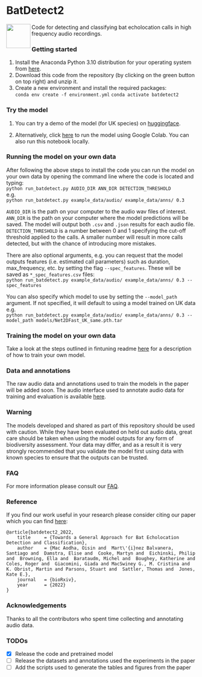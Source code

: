 # BatDetect2
<img align="left" width="64" height="64" src="ims/bat_icon.png">  

Code for detecting and classifying bat echolocation calls in high frequency audio recordings.


### Getting started
1) Install the Anaconda Python 3.10 distribution for your operating system from [here](https://www.continuum.io/downloads).  
2) Download this code from the repository (by clicking on the green button on top right) and unzip it.  
3) Create a new environment and install the required packages:  
`conda env create -f environment.yml`
`conda activate batdetect2`  


### Try the model  
1) You can try a demo of the model (for UK species) on [huggingface](https://huggingface.co/spaces/macaodha/batdetect2).  

2) Alternatively, click [here](https://colab.research.google.com/github/macaodha/batdetect2/blob/master/batdetect2_notebook.ipynb) to run the model using Google Colab. You can also run this notebook locally.  


### Running the model on your own data
After following the above steps to install the code you can run the model on your own data by opening the command line where the code is located and typing:  
`python run_batdetect.py AUDIO_DIR ANN_DIR DETECTION_THRESHOLD`  
e.g.  
`python run_batdetect.py example_data/audio/ example_data/anns/ 0.3`  


`AUDIO_DIR` is the path on your computer to the audio wav files of interest.  
`ANN_DIR` is the path on your computer where the model predictions will be saved. The model will output both `.csv` and `.json` results for each audio file.   
`DETECTION_THRESHOLD` is a number between 0 and 1 specifying the cut-off threshold applied to the calls. A smaller number will result in more calls detected, but with the chance of introducing more mistakes.   

There are also optional arguments, e.g. you can request that the model outputs features (i.e. estimated call parameters) such as duration, max_frequency, etc. by setting the flag `--spec_features`. These will be saved as `*_spec_features.csv` files:  
`python run_batdetect.py example_data/audio/ example_data/anns/ 0.3 --spec_features`   

You can also specify which model to use by setting the `--model_path` argument. If not specified, it will default to using a model trained on UK data e.g.    
`python run_batdetect.py example_data/audio/ example_data/anns/ 0.3 --model_path models/Net2DFast_UK_same.pth.tar`  


### Training the model on your own data  
Take a look at the steps outlined in fintuning readme [here](bat_detect/finetune/readme.md) for a description of how to train your own model.  


### Data and annotations  
The raw audio data and annotations used to train the models in the paper will be added soon. 
The audio interface used to annotate audio data for training and evaluation is available [here](https://github.com/macaodha/batdetect2_GUI).  


### Warning  
The models developed and shared as part of this repository should be used with caution.
While they have been evaluated on held out audio data, great care should be taken when using the model outputs for any form of biodiversity assessment.
Your data may differ, and as a result it is very strongly recommended that you validate the model first using data with known species to ensure that the outputs can be trusted.


### FAQ
For more information please consult our [FAQ](faq.md).  


### Reference
If you find our work useful in your research please consider citing our paper which you can find [here](https://www.biorxiv.org/content/10.1101/2022.12.14.520490v1):
```
@article{batdetect2_2022,
    title     = {Towards a General Approach for Bat Echolocation Detection and Classification},
    author    = {Mac Aodha, Oisin and  Mart\'{i}nez Balvanera, Santiago and  Damstra, Elise and  Cooke, Martyn and  Eichinski, Philip and  Browning, Ella and  Barataudm, Michel and  Boughey, Katherine and  Coles, Roger and  Giacomini, Giada and MacSwiney G., M. Cristina and  K. Obrist, Martin and Parsons, Stuart and  Sattler, Thomas and  Jones, Kate E.},
    journal   = {bioRxiv},
    year      = {2022}
}
```

### Acknowledgements
Thanks to all the contributors who spent time collecting and annotating audio data.  


### TODOs
- [x] Release the code and pretrained model  
- [ ] Release the datasets and annotations used the experiments in the paper 
- [ ] Add the scripts used to generate the tables and figures from the paper 

